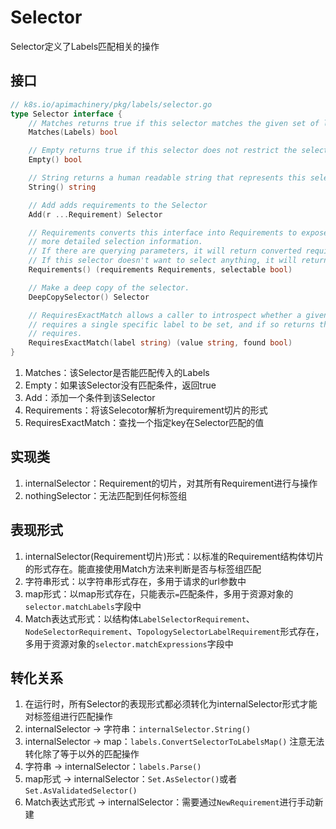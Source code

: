 # Selector
Selector定义了Labels匹配相关的操作

## 接口
```go
// k8s.io/apimachinery/pkg/labels/selector.go
type Selector interface {
	// Matches returns true if this selector matches the given set of labels.
	Matches(Labels) bool

	// Empty returns true if this selector does not restrict the selection space.
	Empty() bool

	// String returns a human readable string that represents this selector.
	String() string

	// Add adds requirements to the Selector
	Add(r ...Requirement) Selector

	// Requirements converts this interface into Requirements to expose
	// more detailed selection information.
	// If there are querying parameters, it will return converted requirements and selectable=true.
	// If this selector doesn't want to select anything, it will return selectable=false.
	Requirements() (requirements Requirements, selectable bool)

	// Make a deep copy of the selector.
	DeepCopySelector() Selector

	// RequiresExactMatch allows a caller to introspect whether a given selector
	// requires a single specific label to be set, and if so returns the value it
	// requires.
	RequiresExactMatch(label string) (value string, found bool)
}
```
1. Matches：该Selector是否能匹配传入的Labels
2. Empty：如果该Selector没有匹配条件，返回true
3. Add：添加一个条件到该Selector
4. Requirements：将该Selecotor解析为requirement切片的形式
5. RequiresExactMatch：查找一个指定key在Selector匹配的值

## 实现类
1. internalSelector：Requirement的切片，对其所有Requirement进行与操作
2. nothingSelector：无法匹配到任何标签组

## 表现形式
1. internalSelector(Requirement切片)形式：以标准的Requirement结构体切片的形式存在。能直接使用Match方法来判断是否与标签组匹配
2. 字符串形式：以字符串形式存在，多用于请求的url参数中
3. map形式：以map形式存在，只能表示`=`匹配条件，多用于资源对象的`selector.matchLabels`字段中
4. Match表达式形式：以结构体`LabelSelectorRequirement`、`NodeSelectorRequirement`、`TopologySelectorLabelRequirement`形式存在，多用于资源对象的`selector.matchExpressions`字段中

## 转化关系
1. 在运行时，所有Selector的表现形式都必须转化为internalSelector形式才能对标签组进行匹配操作
2. internalSelector -> 字符串：`internalSelector.String()`
3. internalSelector -> map：`labels.ConvertSelectorToLabelsMap()`     注意无法转化除了等于以外的匹配操作
4. 字符串 -> internalSelector：`labels.Parse()`
5. map形式 -> internalSelector：`Set.AsSelector()`或者`Set.AsValidatedSelector()`
6. Match表达式形式 -> internalSelector：需要通过`NewRequirement`进行手动新建
